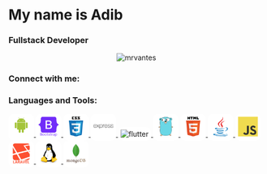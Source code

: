 # My name is Adib
### Fullstack Developer

<p align="center">
    <img src="https://komarev.com/ghpvc/?username=mrvantes&label=Profile%20views&color=0e75b6&style=flat" alt="mrvantes" />
</p>

### Connect with me:
<!-- Add any links to your social media or contact methods -->

### Languages and Tools:
<p align="center">
    <a href="https://developer.android.com" target="_blank" rel="noreferrer">
        <div style="display: inline-block; background-color: white; border-radius: 10px; padding: 5px;">
            <img src="https://raw.githubusercontent.com/devicons/devicon/master/icons/android/android-original-wordmark.svg" alt="android" width="40" height="40"/>
        </div>
    </a>
    <a href="https://getbootstrap.com" target="_blank" rel="noreferrer">
        <div style="display: inline-block; background-color: white; border-radius: 10px; padding: 5px;">
            <img src="https://raw.githubusercontent.com/devicons/devicon/master/icons/bootstrap/bootstrap-plain-wordmark.svg" alt="bootstrap" width="40" height="40"/>
        </div>
    </a>
    <a href="https://www.w3schools.com/css/" target="_blank" rel="noreferrer">
        <div style="display: inline-block; background-color: white; border-radius: 10px; padding: 5px;">
            <img src="https://raw.githubusercontent.com/devicons/devicon/master/icons/css3/css3-original-wordmark.svg" alt="css3" width="40" height="40"/>
        </div>
    </a>
    <a href="https://expressjs.com" target="_blank" rel="noreferrer">
        <div style="display: inline-block; background-color: white; border-radius: 10px; padding: 5px;">
            <img src="https://raw.githubusercontent.com/devicons/devicon/master/icons/express/express-original-wordmark.svg" alt="express" width="40" height="40"/>
        </div>
    </a>
    <a href="https://flutter.dev" target="_blank" rel="noreferrer">
        <div style="display: inline-block; background-color: white; border-radius: 10px; padding: 5px;">
            <img src="https://www.vectorlogo.zone/logos/flutterio/flutterio-icon.svg" alt="flutter" width="40" height="40"/>
        </div>
    </a>
    <a href="https://golang.org" target="_blank" rel="noreferrer">
        <div style="display: inline-block; background-color: white; border-radius: 10px; padding: 5px;">
            <img src="https://raw.githubusercontent.com/devicons/devicon/master/icons/go/go-original.svg" alt="go" width="40" height="40"/>
        </div>
    </a>
    <a href="https://www.w3.org/html/" target="_blank" rel="noreferrer">
        <div style="display: inline-block; background-color: white; border-radius: 10px; padding: 5px;">
            <img src="https://raw.githubusercontent.com/devicons/devicon/master/icons/html5/html5-original-wordmark.svg" alt="html5" width="40" height="40"/>
        </div>
    </a>
    <a href="https://www.java.com" target="_blank" rel="noreferrer">
        <div style="display: inline-block; background-color: white; border-radius: 10px; padding: 5px;">
            <img src="https://raw.githubusercontent.com/devicons/devicon/master/icons/java/java-original.svg" alt="java" width="40" height="40"/>
        </div>
    </a>
    <a href="https://developer.mozilla.org/en-US/docs/Web/JavaScript" target="_blank" rel="noreferrer">
        <div style="display: inline-block; background-color: white; border-radius: 10px; padding: 5px;">
            <img src="https://raw.githubusercontent.com/devicons/devicon/master/icons/javascript/javascript-original.svg" alt="javascript" width="40" height="40"/>
        </div>
    </a>
    <a href="https://laravel.com/" target="_blank" rel="noreferrer">
        <div style="display: inline-block; background-color: white; border-radius: 10px; padding: 5px;">
            <img src="https://raw.githubusercontent.com/devicons/devicon/master/icons/laravel/laravel-plain-wordmark.svg" alt="laravel" width="40" height="40"/>
        </div>
    </a>
    <a href="https://www.linux.org/" target="_blank" rel="noreferrer">
        <div style="display: inline-block; background-color: white; border-radius: 10px; padding: 5px;">
            <img src="https://raw.githubusercontent.com/devicons/devicon/master/icons/linux/linux-original.svg" alt="linux" width="40" height="40"/>
        </div>
    </a>
    <a href="https://www.mongodb.com/" target="_blank" rel="noreferrer">
        <div style="display: inline-block; background-color: white; border-radius: 10px; padding: 5px;">
            <img src="https://raw.githubusercontent.com/devicons/devicon/master/icons/mongodb/mongodb-original-wordmark.svg" alt="mongodb" width="40" height="40"/>
        </div>
    </a>
    <a href="https://www.mysql.com/" target="_blank" rel="noreferrer">
        <div style="display: inline-block;
